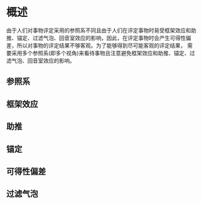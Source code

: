 # 概述
由于人们对事物评定采用的参照系不同且由于人们在评定事物时易受框架效应和助推、锚定、过滤气泡、回音室效应的影响，因此，在评定事物时会产生可得性偏差，所以对事物的评定结果不够客观。为了能够得到尽可能客观的评定结果， 需要采用多个参照系(即多个视角)来看待事物且注意避免框架效应和助推、锚定、过滤气泡、回音室效应的影响。

## 参照系
## 框架效应
## 助推

## 锚定
## 可得性偏差
## 过滤气泡